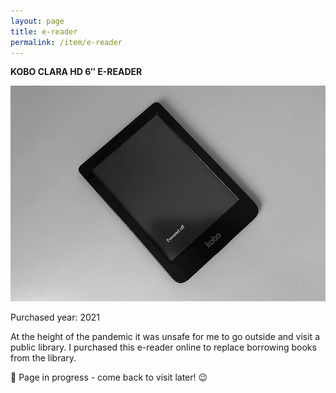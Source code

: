 ```yaml
---
layout: page
title: e-reader
permalink: /item/e-reader
---
```


<b>KOBO CLARA HD 6″ E-READER</b>

<img src="/assets/kobo-e-reader.jpg" alt="Kobo Clara HD 6″ E-Reader"/>

Purchased year: 2021<br />

At the height of the pandemic it was unsafe for me to go outside and visit a public library. I purchased this e-reader online to replace borrowing books from the library.

🚧 Page in progress - come back to visit later! 😉

<style>
  .wrapper {
    max-width: 58em;
  }
</style>